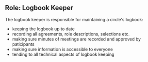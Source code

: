 ## Role: Logbook Keeper

The logbook keeper is responsible for maintaining a circle's logbook:

* keeping the logbook up to date
* recording all agreements, role descriptions, selections etc.
* making sure minutes of meetings are recorded and approved by paticipants
* making sure information is accessible to everyone
* tending to all technical aspects of logbook keeping

